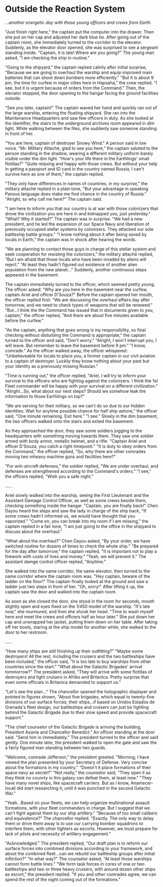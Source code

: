 # Outside the Reaction System

*...another energetic day with those young officers and crews from Earth.*

"Just finish right here," the captain put the computer into the drawer. Then she put on her cap and adjusted her dark blue tie. After going out of the captain room, she immediately turned to the corridor to the elevator. Suddenly, as the elevator door opened, she was surprised to see a sergeant standing inside. "Captain, it is late! Where are you going?" The young man asked, "I am checking the ship in routine."

"Going to the shipyard," the captain replied calmly after initial surprise, "Because we are going to overhaul the warship and equip improved main batteries that can shoot down bombers more efficiently." "But it is about 9 pm, the time for curfew in major cities here in Hapsaha," the crew replied. "I see, but it is urgent because of orders from the Command." Then, the elevator stopped, the door opening to the hangar facing the ground facilities outside.

"See you later, captain!" The captain waved her hand and quickly ran out of the large warship, entering the floating shipyard. She ran into the Maintenance Headquarters and saw few officers in duty. As she looked at the identifier, the stairs to the underground archives room appeared in dim light. While walking between the files, she suddenly saw someone standing in front of her.

"You are here, captain of destroyer Snowy Wind." A person said in low voice. "Mr. Military Attaché, glad to see you here," the captain saluted to the person standing in the shadow, wearing a different military uniform barely visible under the dim light. "How's your life there in the Earthlings' small flotillas?" "Quite relaxing and happy with those crews. But without your help in getting a passport and ID card in the country named Russia, I can't survive here as one of them," the captain replied.

"They only have differences in names of countries, in my surprise," the military attaché replied in a plain tone, "But your advantage in speaking Pansus language does make me find chance in the country of Russia." "Alright, so why call me here?" The captain said.

"I am here to inform you that our country is at war with those colonizers that drove the civilization you are here in and kidnapped you, just yesterday." "What? Why it started?" The captain was in surprise. "We had a new president, and he led the expansion of our Space Navy and liberation of previously occupied stellar systems by colonizers. They attacked our sole battleship battle groups." "I know nothing about it after being saved by locals in Earth," the captain was in shock after hearing the words.

"We are planning to contact those guys in charge of this stellar system and seek cooperation for resisting the colonizers," the military attaché replied, "But I am afraid that those locals who have been invaded by aliens will reject." "At least they hadn't figured out existence of another alien population from the new planet..." Suddenly, another continuous steps appeared in the basement.

The captain immediately turned to the officer, which seemed pretty young. The officer asked: "Why are you here in the basement near the curfew, captain Ariel and officer D'Souza?" Before the captain opened her mouth, the officer replied first: "We are discussing the overhaul affairs day after tomorrow, and we need to check types of weapons that will be renewed." "But...I think the the Command has issued that in documents given to you, captain," the officer replied, "And there are about five minutes available before the curfew." 

"As the captain, anything that goes wrong is my responsibility, so final checking without disturbing the Command is appropriate," the captain turned to the officer and said, "Don't worry." "Alright, I won't interrupt you, I will leave. But remember to leave the basement before 9 pm." "I know, comrade." As the officer walked away, the officer whispered: "Unbelieveable for locals to place you, a former captain in our civil aviation to a captain of destroyer. Luckily they know nothing about your past but your identity as a preivously missing Russian."

"Time is running out," the officer replied, "Ariel, I will try to inform your survival to the officers who are fighting against the colonizers. I think the 1st Fleet commander will be happy with your survival on a different civilization." "Alright...So, what about our next steps? Should we somehow leak the information to those Earthlings on top?"

"We are serving for their military, so we can't do so due to our hidden identities. Wait for anytime possible chance for half ship ashore," the officer said, "One minute remaining. Exit here." "I see." Slowly in the dim basement, the two officers walked onto the stairs and exited the basement.

As they approached the door, they saw some soldiers jogging to the headquarters with something moving towards them. They saw one soldier armed with body armor, metallic helmet, and a rifle. "Captain Ariel and officer D'Souza, you catch a right timepoint." "It is duty to obey orders from the Command," the officer replied, "So, why there are other comrades moving two mheavy machine guns and facilities here?"

"For anti-aircraft defenses," the soldier replied, "We are under overhaul, and defenses are strengthened according to the Command's orders." "I see," the officers replied, "Wish you a safe night."

......

Ariel slowly walked into the warship, seeing the First Lieutenant and the Assistant Damage Control Officer, as well as some crews beside them, checking something inside the hangar. "Captain, you are finally back!" Chen Dayou heard the steps and saw the lady in charge of the ship back, "If some crews hadn't informed us, we would have thought that you vaporized." "Come on, you can break into my room if I am missing," the captain replied in a fair tone, "I am just going to the office in the shipyard to discuss about the overhaul."

"What about the overhaul?" Chen Dayou asked, "By your order, we have switched routine for dozens of times to check the whole ship." "Be prepared for the day after tomorrow," the captain replied, "It is important not to play a firework with costs of lives and money." "Yeah, we will prevent it." The assistant damge control officer replied, "Anytime."

She walked into the same corridor, the same elevator, then turned to the same corridor where the captain room was. "Hey captain, beware of the ladder on the floor!" The captain finally looked at the ground and saw a ladder just two steps in front of her. "Oh, sorry!" After lifting it up, the captain saw the door and walked into the captain room.

As soon as she closed the door, she stood in the room for seconds, mouth slightly open and eyes fixed on the 1/450 model of the warship. "It's late now," she murmured, and then she shook her head. "Time to wash myself here and meet the crews and officers half an hour later." She put down her cap and unwrapped her jacket, putting them down on her table. After taking off her boots, staring at the ship model for another while, she walked to the door to her restroom.

......

"How many ships are still finishing up their outfitting?" "Maybe some destroyers! All the rest, including the cruisers and the two battleships have been included," the officer said, "It is too late to buy warships from other countries since the start." "What about the Galactic Brigades' arrival tommorrow?" The president asked, "They will arrive with some flotillas of destroyers and light cruisers in Afriko and Britanica. Pretty surprise that even some officials in Britanica demanded to support us."

"Let's see the plan..." The chancellor opened the holographic displayer and pointed to figures shown, "About five brigades, which equal to twenty-five divisions of our surface forces; their ships...if based on Unidos Estados de Grenada's fleet design, our battleships and cruisers can just be fighting behind the Galactic Brigade due to their slow speed and provide spacecraft support."

"The chief counselor of the Galactic Brigade is arriving the building, President Azania and Chancellor Benedict." An officer standing at the door said. "Send him in immediately." The president turned to the officer and said gently. One minute later, the president walked to open the gate and saw the a fairly figured man standing between two guards.

"Welcome, comrade Jefferson," the president greeted. "Morning, I have viewed the plan presented by your Secretary of Defense. Very concise about the formations in my country." "Doesn't it place formations of their space navy as secret?" "Not really," the counselor said, "They open it as they think no counrty in this galaxy can defeat them, at least now." "They have many novel ships, like spacecraft carriers. But as I know, Anamecer-locali did start researching it, until it was punched in the second Galactic War."

"Yeah...Based on your fleets, we can help organize multinational assault formations, with your fleet commanders in charge. But I suggest that we can't fight against them by our ship artillery." "Because of too small calibers and equivalence?" The chancellor replied. "Exactly. The only way to delay them or drive them away is to use our carrying bomber squadrons to interfere them, with other fighters as escorts. However, we must prepare for lack of pilots and necessity of artillery engagement."

"Acknowledged." The president replied, "Our draft plan is to reform our surface forces into combined divisions according to your framework, and about the combined fleet...can we rebuild our battleship groups after initial infliction?" "In what way?" The counselor asked, "At least those warships cannot form battle lines." "We form task forces in cores of one or two battleships and two or three heavy cruisers, with around dozen other ships as escort," the president replied. "If you and other comrades agree, we can spend the rest of the night coming out of the formations."
